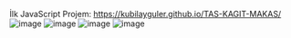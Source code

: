 İlk JavaScript Projem: https://kubilayguler.github.io/TAS-KAGIT-MAKAS/
![image](https://user-images.githubusercontent.com/130854133/233505533-858fcd07-f40a-40ac-a300-b51687c65633.png)
![image](https://user-images.githubusercontent.com/130854133/233505540-e81b9744-a97f-46c0-b589-476ea0f8c06c.png)
![image](https://user-images.githubusercontent.com/130854133/233505550-3ecf52eb-59d0-4d71-bb25-413fa0212ad7.png)
![image](https://user-images.githubusercontent.com/130854133/233505556-fd985445-9eb3-409a-986a-b1614a620b73.png)

